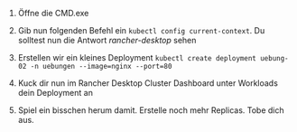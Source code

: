 1. Öffne die CMD.exe

2. Gib nun folgenden Befehl ein ```kubectl config current-context```. Du solltest nun die Antwort *rancher-desktop* sehen

3. Erstellen wir ein kleines Deployment ```kubectl create deployment uebung-02 -n uebungen --image=nginx --port=80```

4. Kuck dir nun im Rancher Desktop Cluster Dashboard unter Workloads dein Deployment an

5. Spiel ein bisschen herum damit. Erstelle noch mehr Replicas. Tobe dich aus.

